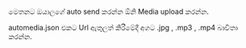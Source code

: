 මෙතනට ඔයාලගේ auto send කරන්න ඕනි Media upload කරන්න.

automedia.json එකට Url ඇතුලත් කිරීමේදී අගට .jpg , .mp3 , .mp4 බාවිතා කරන්න.
